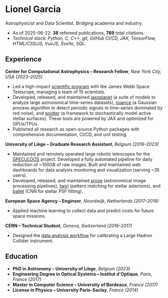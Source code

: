 # Lionel Garcia

Astrophysicist and Data Scientist. Bridging academia and industry.

- As of 2025-06-22: **38** refereed publications, **789** total citations.
- *Technical stack: Python, C, C++, git, GitHub CI/CD, JAX, TensorFlow, HTML/CSS/JS, VueJS, Svelte, SQL.*

## Experience


**Center for Computational Astrophysics – Research Fellow**, *New York City, USA (2023–2025)*

  - Led a high-impact [scientific program](https://www.stsci.edu/jwst-program-info/program/?program=5799) with the James Webb Space Telescope, managing a team of 15 scientists.
  - Developed, released, and maintained [jaxoplanet](https://github.com/exoplanet-dev/jaxoplanet) (a suite of models to analyze large astronomical time-series datasets), [nuance](https://github.com/lgrcia/nuance) (a Gaussian process algorithm to detect periodic signals in time-series dominated by red noise), and [spotter](https://github.com/lgrcia/spotter) (a framework to stochastically model active stellar surfaces). These tools are powered by JAX and optimized for GPUs/TPUs.
  - Published all research as open-source Python packages with comprehensive documentation, CI/CD, and unit testing.


**University of Liège – Graduate Research Assistant**, *Belgium (2019–2023)*

  - Maintained and remotely operated large robotic telescopes for the [SPECULOOS](https://www.speculoos.uliege.be/cms/c_4259452/en/speculoos?id=c_4259452) project. Developed a fully automated pipeline for daily reduction of ~100GB of raw images. Built and maintained web dashboards for data analysis monitoring and visualization (serving ~35 users).
  - Developed, released, and maintained [prose](https://github.com/lgrcia/prose) (astronomical image processing pipelines), [twirl](https://github.com/lgrcia/twirl) (pattern matching for stellar asterisms), and [ballet](https://huggingface.co/lgrcia/ballet) (CNN for stellar PSF fitting).


**European Space Agency – Engineer**, *Noordwijk, Netherlands (2017–2018)*

  - Applied machine learning to collect data and predict costs for future space missions.


**CERN – Technical Student**, *Geneva, Switzerland (2016–2017)*

  - Designed the [data analysis workflow](https://github.com/lgrcia/BWS-diagnostic) for calibrating a Large Hadron Collider instrument.


## Education

- **PhD in Astronomy – University of Liège**, *Belgium (2023)*
- **Engineering Degree in Optical Systems – Institut d'Optique**, *Paris, France (2017)*
- **Master in Computer Science – University of Bordeaux**, *France (2017)*
- **License in Physics – University Paris-Saclay**, *France (2014)*
